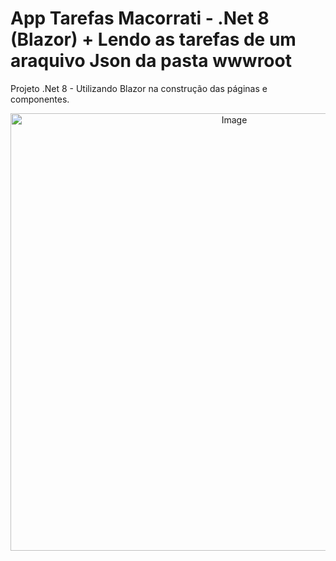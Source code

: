 # App Tarefas Macorrati - .Net 8 (Blazor) + Lendo as tarefas de um araquivo Json da pasta wwwroot

Projeto .Net 8 - Utilizando Blazor na construção das páginas e componentes.

<div align="center">

<img alt="Image" src="https://github.com/user-attachments/assets/fd698501-ed0d-4ac5-b7b4-eddb7e08d323"  width="700px" />  
</div>


